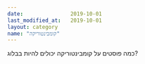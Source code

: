 ```yaml
---
date:               2019-10-01
last_modified_at:   2019-10-01
layout: category
name: "קומבינטוריקה"
---
```

כמה פוסטים על קומבינטוריקה יכולים להיות בבלוג?